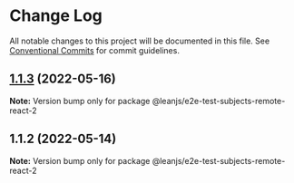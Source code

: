 # Change Log

All notable changes to this project will be documented in this file.
See [Conventional Commits](https://conventionalcommits.org) for commit guidelines.

## [1.1.3](https://github.com/leanjs/leanjs/compare/@leanjs/e2e-test-subjects-remote-react-2@1.1.2...@leanjs/e2e-test-subjects-remote-react-2@1.1.3) (2022-05-16)

**Note:** Version bump only for package @leanjs/e2e-test-subjects-remote-react-2





## 1.1.2 (2022-05-14)

**Note:** Version bump only for package @leanjs/e2e-test-subjects-remote-react-2
